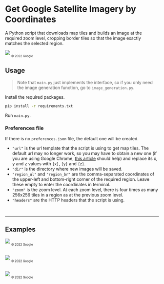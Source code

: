 # Get Google Satellite Imagery by Coordinates

A Python script that downloads map tiles and builds an image at the required zoom level, cropping border tiles so that the image exactly matches the selected region.

![](examples/img_1.png)
<sub><sub>© 2022 Google<sub><sub>

## Usage

>Note that `main.py` just implements the interface, so if you only need the image generation function, go to `image_generation.py`.

Install the required packages.<br>
```cmd
pip install -r requirements.txt
```
Run `main.py`.

### Preferences file
If there is no `preferences.json` file, the default one will be created.

* `"url"` is the url template that the script is using to get map tiles. The default url may no longer work, so you may have to obtain a new one (if you are using Google Chrome, [this article](https://developer.chrome.com/docs/devtools/network/) should help) and replace its x, y and z values with `{x}`, `{y}` and `{z}`.
* `"dir"` is the directory where new images will be saved.
* `"region_ul"` and `"region_br"` are the comma-separated coordinates of the upper-left and bottom-right corner of the required region. Leave these empty to enter the coordinates in terminal.
* `"zoom"` is the zoom level. At each zoom level, there is four times as many 256x256 tiles in a region as at the previous zoom level.
* `"headers"` are the HTTP headers that the script is using.
<br>

---
## Examples

![](examples/img_2.png)
<sub><sub>© 2022 Google<sub><sub>
<br><br>

![](examples/img_3.png)
<sub><sub>© 2022 Google<sub><sub>
<br><br>

![](examples/img_4.png)
<sub><sub>© 2022 Google<sub><sub>
